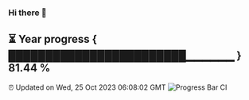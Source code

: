 ### Hi there 👋
⏳ Year progress { ████████████████████████▁▁▁▁▁▁ } 81.44 %
---
⏰ Updated on Wed, 25 Oct 2023 06:08:02 GMT
![Progress Bar CI](https://github.com/Moyi321/Moyi321/workflows/Progress%20Bar%20CI/badge.svg)
